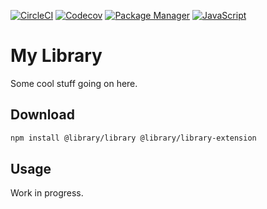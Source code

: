 [![CircleCI](https://img.shields.io/circleci/build/gh/johndoe/app)](https://app.circleci.com/pipelines/gh/johndoe/app/)
[![Codecov](https://img.shields.io/codecov/c/gh/johndoe/app)](https://app.codecov.io/gh/johndoe/app/)
[![Package Manager](https://shields.io/npm/v/library)](https://www.npmjs.com/package/library/)
[![JavaScript](https://img.shields.io/badge/ecma-2020+-informational)](https://tc39.es/ecma262/2020/)

# My Library

Some cool stuff going on here.

## Download

```sh
npm install @library/library @library/library-extension
```

## Usage

Work in progress.
